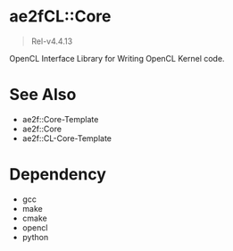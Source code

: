 # ae2fCL::Core
> Rel-v4.4.13

OpenCL Interface Library for Writing OpenCL Kernel code.  

# See Also
- ae2f::Core-Template
- ae2f::Core
- ae2f::CL-Core-Template

# Dependency
- gcc
- make
- cmake
- opencl
- python
